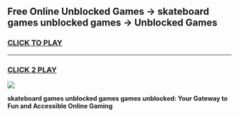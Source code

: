 
## Free Online Unblocked Games → skateboard games unblocked games → Unblocked Games
<h3>
<a href="https://premium.freeplayer.one?title=skateboard_games_unblocked_games&ref=21F">CLICK TO PLAY</a></h3>
<hr>

<h3>
<a href="https://premium.freeplayer.one?title=skateboard_games_unblocked_games&ref=21F">CLICK 2 PLAY</a>
  
</h3>

<a href="https://premium.freeplayer.one?title=skateboard_games_unblocked_games&ref=21F/"><img src="https://clearcache.store/games.png"></a>


**skateboard games unblocked games games unblocked: Your Gateway to Fun and Accessible Online Gaming**
